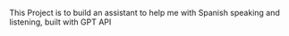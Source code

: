 This Project is to build an assistant to help me with Spanish speaking and listening, built with GPT API
